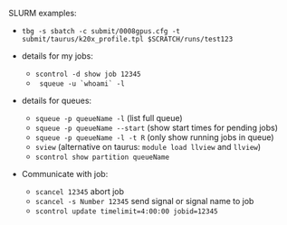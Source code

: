 SLURM examples:
- `tbg -s sbatch -c submit/0008gpus.cfg -t submit/taurus/k20x_profile.tpl $SCRATCH/runs/test123`
- details for my jobs:
  - `scontrol -d show job 12345`
  - ``` squeue -u `whoami` -l```
- details for queues:
  - `squeue -p queueName -l` (list full queue)
  - `squeue -p queueName --start` (show start times for pending jobs)
  - `squeue -p queueName -l -t R` (only show running jobs in queue)
  - `sview` (alternative on taurus: `module load llview` and `llview`)
  - `scontrol show partition queueName`

- Communicate with job:
  - `scancel 12345` abort job
  - `scancel -s Number 12345` send signal or signal name to job
  - `scontrol update timelimit=4:00:00 jobid=12345`
